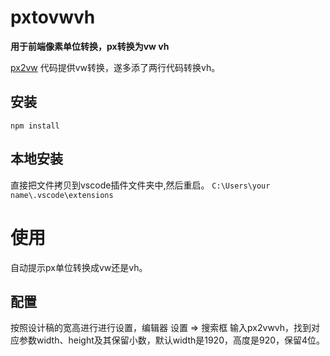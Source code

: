 <!--
 * @Author: your name
 * @Date: 2019-11-11 14:35:07
 * @LastEditTime: 2019-11-12 09:12:37
 * @LastEditors: Please set LastEditors
 * @Description: In User Settings Edit 
 -->
# pxtovwvh

**用于前端像素单位转换，px转换为vw vh**

 [px2vw](https://github.com/liurongqing/px2vw) 代码提供vw转换，遂多添了两行代码转换vh。


## 安装

`npm install`


## 本地安装
直接把文件拷贝到vscode插件文件夹中,然后重启。
`C:\Users\your name\.vscode\extensions`

# 使用
自动提示px单位转换成vw还是vh。

## 配置
按照设计稿的宽高进行进行设置，编辑器 设置 => 搜索框 输入px2vwvh，找到对应参数width、height及其保留小数，默认width是1920，高度是920，保留4位。